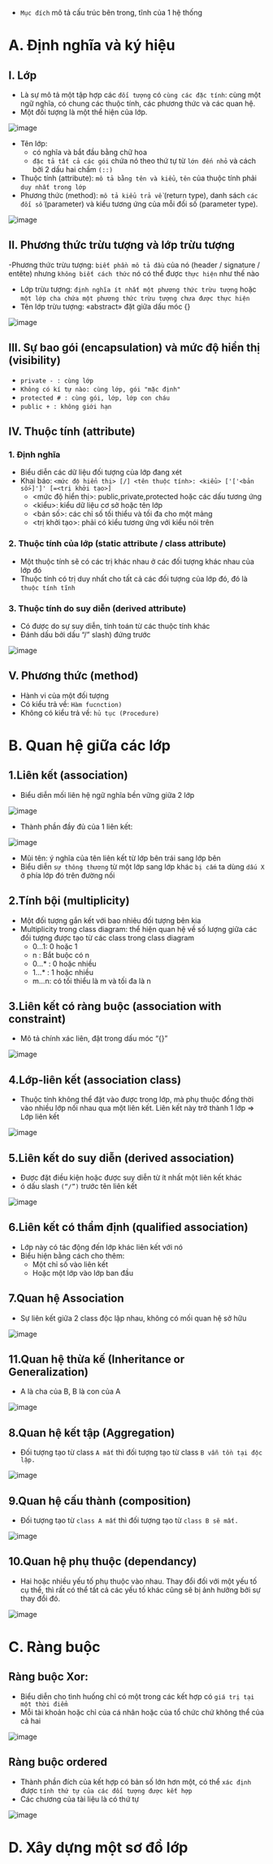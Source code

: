 - `Mục đích` mô tả cấu trúc bên trong, tĩnh của 1 hệ thống
# A. Định nghĩa và ký hiệu
## I. Lớp
- Là sự mô tả một tập hợp các `đối tượng` có `cùng các đặc tính`: cùng một ngữ nghĩa, có chung các thuộc tính, các phương thức và các quan hệ.
- Một đối tượng là một thể hiện của lớp.

![image](https://user-images.githubusercontent.com/88178841/142094072-edbb0439-2368-46b8-9e92-c972fd973a85.png)
- Tên lớp:
  - có nghĩa và bắt đầu bằng chữ hoa
  - `đặc tả tất cả các gói` chứa nó theo thứ tự từ `lớn đến nhỏ` và cách bởi 2 dấu hai chấm `(::)`
- Thuộc tính (attribute): `mô tả bằng tên và kiểu`, `tên` của thuộc tính phải `duy nhất trong lớp`
- Phương thức (method): `mô tả kiểu trả về` (return type), danh sách `các đối số` (parameter) và kiểu tương ứng của mỗi đối số (parameter type).

![image](https://user-images.githubusercontent.com/88178841/142094866-468c7f07-7d02-4d26-b010-583df70ec434.png)

## II. Phương thức trừu tượng và lớp trừu tượng
-Phương thức trừu tượng: `biết phần mô tả đầu` của nó (header / signature / entête) nhưng `không biết cách thức` nó có thể được `thực hiện` như thế nào
- Lớp trừu tượng: `định nghĩa ít nhất một phương thức trừu tượng` hoặc `một lớp cha chứa một phương thức trừu tượng chưa được thực hiện`
- Tên lớp trừu tượng: «abstract» đặt giữa dấu móc {}

![image](https://user-images.githubusercontent.com/88178841/142095650-e344293e-54bf-4dac-bab0-cfd6a5e59446.png)
## III. Sự bao gói (encapsulation) và mức độ hiển thị (visibility)
- `private - : cùng lớp`
- `Không có kí tự nào: cùng lớp, gói "mặc định"`
- `protected # : cùng gói, lớp, lớp con cháu`
- `public + : không giới hạn`
## IV. Thuộc tính (attribute)
### 1. Định nghĩa
- Biểu diễn các dữ liệu đối tượng của lớp đang xét
- Khai báo: `<mức độ hiển thị> [/] <tên thuộc tính>: <kiểu> ['['<bản số>]']' [=<trị khởi tạo>]`
  - <mức độ hiển thị>: public,private,protected hoặc các dấu tương ứng
  - <kiểu>: kiểu dữ liệu cơ sở hoặc tên lớp
  - <bản số>: các chỉ số tối thiểu và tối đa cho một mảng
  - <trị khởi tạo>: phải có kiểu tương ứng với kiểu nói trên
### 2. Thuộc tính của lớp (static attribute / class attribute)
- Một thuộc tính sẽ có các trị khác nhau ở các đối tượng khác nhau của lớp đó
- Thuộc tính có trị duy nhất cho tất cả các đối tượng của lớp đó, đó là `thuộc tính tĩnh`
### 3. Thuộc tính do suy diễn (derived attribute)
- Có được do sự suy diễn, tính toán từ các thuộc tính khác
- Đánh dấu bởi dấu “/” slash) đứng trước

![image](https://user-images.githubusercontent.com/88178841/142112289-ba85a43c-8b4a-4b4a-82b4-2f7a84698ace.png)
## V. Phương thức (method)
- Hành vi của một đối tượng
- Có kiểu trả về: `Hàm fucnction)`
- Không có kiểu trả về: `hủ tục (Procedure)`
# B. Quan hệ giữa các lớp
## 1.Liên kết (association)
- Biểu diễn mối liên hệ ngữ nghĩa bền vững giữa 2 lớp

![image](https://user-images.githubusercontent.com/88178841/142118644-c19ba19d-edde-49fa-abe8-33f6e30253df.png)
- Thành phần đầy đủ của 1 liên kết:

![image](https://user-images.githubusercontent.com/88178841/142119383-5e7eb936-cd87-48ba-bfa9-dad431564760.png)
- Mũi tên: ý nghĩa của tên liên kết từ lớp bên trái sang lớp bên
- Biểu diễn `sự thông thương` từ một lớp sang lớp khác `bị cấm` ta dùng `dấu X` ở phía lớp đó trên đường nối
## 2.Tính bội (multiplicity)
- Một đối tượng gắn kết với bao nhiêu đối tượng bên kia
- Multiplicity trong class diagram: thể hiện quan hệ về số lượng giữa các đối tượng được tạo từ các class trong class diagram
  - 0…1: 0 hoặc 1
  - n : Bắt buộc có n
  - 0…* : 0 hoặc nhiều
  - 1…* : 1 hoặc nhiều
  - m…n: có tối thiểu là m và tối đa là n
## 3.Liên kết có ràng buộc (association with constraint)
- Mô tả chính xác liên, đặt trong dấu móc “{}”

![image](https://user-images.githubusercontent.com/88178841/142129173-faafbf4c-0304-4bb2-b1b2-09317f0ff78c.png)
## 4.Lớp-liên kết (association class)
- Thuộc tính không thể đặt vào được trong lớp, mà phụ thuộc đồng thời vào nhiều lớp nối nhau qua một liên kết. Liên kết này trở thành 1 lớp => Lớp liên kết

![image](https://user-images.githubusercontent.com/88178841/142130217-8398ced9-f4d1-4b4a-b728-9c56062a77eb.png)
## 5.Liên kết do suy diễn (derived association)
- Được đặt điều kiện hoặc được suy diễn từ ít nhất một liên kết khác
- ó dấu slash `(“/”)` trước tên liên kết

![image](https://user-images.githubusercontent.com/88178841/142130399-7a8e55c1-1c8e-4e00-b5d7-20b96af06062.png)
## 6.Liên kết có thẩm định (qualified association)
- Lớp này có tác động đến lớp khác liên kết với nó
- Biểu hiện bằng cách cho thêm:
  -  Một chỉ số vào liên kết
  -  Hoặc một lớp vào lớp ban đầu
## 7.Quan hệ Association
- Sự liên kết giữa 2 class độc lập nhau,  không có mối quan hệ sở hữu

![image](https://user-images.githubusercontent.com/88178841/142133520-76e0cf3b-1189-4b30-abc9-158ed8b4c6f8.png)
## 11.Quan hệ thừa kế (Inheritance or Generalization)
- A là cha của B, B là con của A

![image](https://user-images.githubusercontent.com/88178841/142132632-4bbdf409-2635-4bb7-af11-baeb9e4846a1.png)
## 8.Quan hệ kết tập (Aggregation)
-  Đối tượng tạo từ class `A mất` thì đối tượng tạo từ class `B vẫn tồn tại độc lập.`

![image](https://user-images.githubusercontent.com/88178841/142132026-be5b7ed4-f0e1-4d97-9712-65eff6321e56.png)
## 9.Quan hệ cấu thành (composition)
- Đối tượng tạo từ `class A mất` thì đối tượng tạo từ `class B sẽ mất.`

![image](https://user-images.githubusercontent.com/88178841/142134531-c27a3f27-8c3a-4327-8d3a-3916c786150c.png)
## 10.Quan hệ phụ thuộc (dependancy)
- Hai hoặc nhiều yếu tố phụ thuộc vào nhau. Thay đổi đối với một yếu tố cụ thể, thì rất có thể tất cả các yếu tố khác cũng sẽ bị ảnh hưởng bởi sự thay đổi đó.

![image](https://user-images.githubusercontent.com/88178841/142134574-39382bcf-2cad-4dbc-baf3-ccf1a2e5af08.png)
# C. Ràng buộc
## Ràng buộc Xor:
- Biểu diễn cho tình huống chỉ có một trong các kết hợp có `giá trị tại một thời điểm`
- Mỗi tài khoản hoặc chỉ của cá nhân hoặc của tổ chức chứ không thể của cả hai

![image](https://user-images.githubusercontent.com/88178841/142135168-fdc8b452-8371-4e4d-8cfb-2c90c1646bb0.png)
## Ràng buộc ordered
- Thành phần đích của kết hợp có bản số lớn hơn một, có thể `xác định` được `tính thứ tự của các đối tượng được kết hợp`
- Các chương của tài liệu là có thứ tự

![image](https://user-images.githubusercontent.com/88178841/142135678-eae580aa-d27e-43aa-9517-39051a80fb30.png)
# D. Xây dựng một sơ đồ lớp
